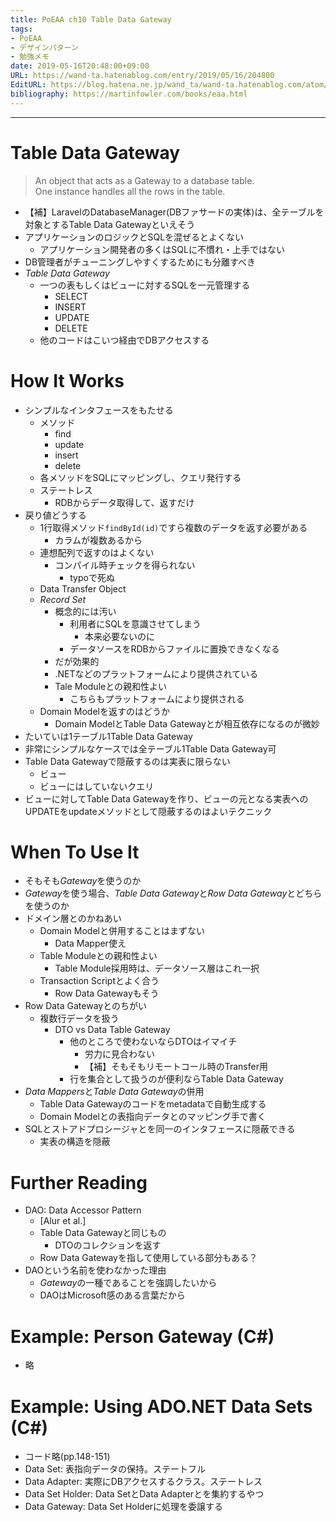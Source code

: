 ```yaml
---
title: PoEAA ch10 Table Data Gateway
tags:
- PoEAA
- デザインパターン
- 勉強メモ
date: 2019-05-16T20:48:00+09:00
URL: https://wand-ta.hatenablog.com/entry/2019/05/16/204800
EditURL: https://blog.hatena.ne.jp/wand_ta/wand-ta.hatenablog.com/atom/entry/17680117127135153707
bibliography: https://martinfowler.com/books/eaa.html
---
```



 
----------------------------------------

# Table Data Gateway

> An object that acts as a Gateway to a database table.  
> One instance handles all the rows in the table.

- 【補】LaravelのDatabaseManager(DBファサードの実体)は、全テーブルを対象とするTable Data Gatewayといえそう
- アプリケーションのロジックとSQLを混ぜるとよくない
    - アプリケーション開発者の多くはSQLに不慣れ・上手ではない
- DB管理者がチューニングしやすくするためにも分離すべき
- *Table Data Gateway*
    - 一つの表もしくはビューに対するSQLを一元管理する
        - SELECT
        - INSERT
        - UPDATE
        - DELETE
    - 他のコードはこいつ経由でDBアクセスする


# How It Works

- シンプルなインタフェースをもたせる
    - メソッド
        - find
        - update
        - insert
        - delete
    - 各メソッドをSQLにマッピングし、クエリ発行する
    - ステートレス
        - RDBからデータ取得して、返すだけ
- 戻り値どうする
    - 1行取得メソッド`findById(id)`ですら複数のデータを返す必要がある
        - カラムが複数あるから
    - 連想配列で返すのはよくない
        - コンパイル時チェックを得られない
            - typoで死ぬ
    - Data Transfer Object
    - *Record Set*
        - 概念的には汚い
            - 利用者にSQLを意識させてしまう
                - 本来必要ないのに
            - データソースをRDBからファイルに置換できなくなる
        - だが効果的
        - .NETなどのプラットフォームにより提供されている
        - Tale Moduleとの親和性よい
            - こちらもプラットフォームにより提供される
    - Domain Modelを返すのはどうか
        - Domain ModelとTable Data Gatewayとが相互依存になるのが微妙
- たいていは1テーブル1Table Data Gateway
- 非常にシンプルなケースでは全テーブル1Table Data Gateway可
- Table Data Gatewayで隠蔽するのは実表に限らない
    - ビュー
    - ビューにはしていないクエリ
- ビューに対してTable Data Gatewayを作り、ビューの元となる実表へのUPDATEをupdateメソッドとして隠蔽するのはよいテクニック


# When To Use It

- そもそも*Gateway*を使うのか
- *Gateway*を使う場合、*Table Data Gateway*と*Row Data Gateway*とどちらを使うのか
- ドメイン層とのかねあい
    - Domain Modelと併用することはまずない
        - Data Mapper使え
    - Table Moduleとの親和性よい
        - Table Module採用時は、データソース層はこれ一択
    - Transaction Scriptとよく合う
        - Row Data Gatewayもそう
- Row Data Gatewayとのちがい
    - 複数行データを扱う
        - DTO vs Data Table Gateway
            - 他のところで使わないならDTOはイマイチ
                - 労力に見合わない
                - 【補】そもそもリモートコール時のTransfer用
            - 行を集合として扱うのが便利ならTable Data Gateway
- *Data Mappers*と*Table Data Gateway*の併用
    - Table Data Gatewayのコードをmetadataで自動生成する
    - Domain Modelとの表指向データとのマッピング手で書く
- SQLとストアドプロシージャとを同一のインタフェースに隠蔽できる
    - 実表の構造を隠蔽
    

# Further Reading

- DAO: Data Accessor Pattern
    - [Alur et al.]
    - Table Data Gatewayと同じもの
        - DTOのコレクションを返す
    - Row Data Gatewayを指して使用している部分もある？
- DAOという名前を使わなかった理由
    - *Gateway*の一種であることを強調したいから
    - DAOはMicrosoft感のある言葉だから



# Example: Person Gateway (C#)

- 略


# Example: Using ADO.NET Data Sets (C#)

- コード略(pp.148-151)
- Data Set: 表指向データの保持。ステートフル
- Data Adapter: 実際にDBアクセスするクラス。ステートレス
- Data Set Holder: Data SetとData Adapterとを集約するやつ
- Data Gateway: Data Set Holderに処理を委譲する


